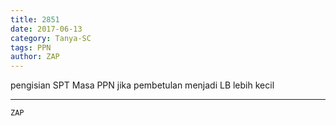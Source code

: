 ```yaml
---
title: 2851
date: 2017-06-13
category: Tanya-SC
tags: PPN
author: ZAP
---
```


pengisian SPT Masa PPN jika pembetulan menjadi LB lebih kecil

---



`ZAP`
